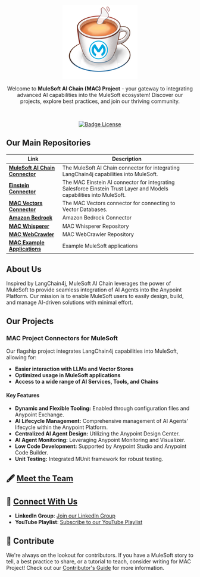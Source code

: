 <div align = center>

<br>
<img src="https://github.com/MuleChain-Project/.github/blob/main/profile/assets/mulechain-project-logo.png" width="200" alt="banner">
<br>

Welcome to **MuleSoft AI Chain (MAC) Project** - your gateway to integrating advanced AI capabilities into the MuleSoft ecosystem! Discover our projects, explore best practices, and join our thriving community.

<br>

[![Badge License]][License]

</div>

## Our Main Repositories

| Link | Description |
|------------|-------------|
| **[MuleSoft AI Chain Connector](https://github.com/MuleChain-Project/mulechain-ai-connector)** | The MuleSoft AI Chain connector for integrating LangChain4j capabilities into MuleSoft. |
| **[Einstein Connector](https://github.com/MuleChain-Project/mulechain-einstein1-connector)** | The MAC Einstein AI connector for integrating Salesforce Einstein Trust Layer and Models capabilities into MuleSoft. |
| **[MAC Vectors Connector](https://github.com/MuleChain-Project/mulechain-vectors)** | The MAC Vectors connector for connecting to Vector Databases. |
| **[Amazon Bedrock](https://github.com/MuleSoft-AI-Chain-Project/mac-aws-bedrock)** | Amazon Bedrock Connector |
| **[MAC Whisperer](https://github.com/MuleSoft-AI-Chain-Project/mac-whisperer)** | MAC Whisperer Repository |
| **[MAC WebCrawler](https://github.com/MuleSoft-AI-Chain-Project/mac-web-crawler)** | MAC WebCrawler Repository |
| **[MAC Example Applications](https://github.com/MuleChain-Project/example-mule-apps)** | Example MuleSoft applications |

## About Us

Inspired by LangChain4j, MuleSoft AI Chain leverages the power of MuleSoft to provide seamless integration of AI Agents into the Anypoint Platform. Our mission is to enable MuleSoft users to easily design, build, and manage AI-driven solutions with minimal effort.

## Our Projects

### MAC Project Connectors for MuleSoft

Our flagship project integrates LangChain4j capabilities into MuleSoft, allowing for:

- **Easier interaction with LLMs and Vector Stores**
- **Optimized usage in MuleSoft applications**
- **Access to a wide range of AI Services, Tools, and Chains**

#### Key Features

- **Dynamic and Flexible Tooling:** Enabled through configuration files and Anypoint Exchange.
- **AI Lifecycle Management:** Comprehensive management of AI Agents' lifecycle within the Anypoint Platform.
- **Centralized AI Agent Design:** Utilizing the Anypoint Design Center.
- **AI Agent Monitoring:** Leveraging Anypoint Monitoring and Visualizer.
- **Low Code Development:** Supported by Anypoint Studio and Anypoint Code Builder.
- **Unit Testing:** Integrated MUnit framework for robust testing.

## 🖋 [Meet the Team](https://mac-project.ai/about)

## 🤝 [Connect With Us](https://mac-project.ai/contact)

- **LinkedIn Group**: [Join our LinkedIn Group](https://lnkd.in/gW3eZrbF)
- **YouTube Playlist**: [Subscribe to our YouTube Playlist](https://www.youtube.com/watch?v=M2WdsXceFSc&list=PLz4dNaMPHvpEwXovTuNtW4L11ngBE7ZmA)

## 🤖 Contribute

We're always on the lookout for contributors. If you have a MuleSoft story to tell, a best practice to share, or a tutorial to teach, consider writing for MAC Project! Check out our [Contributor's Guide](https://mac-project.ai/docs/contribute) for more information.

<!----------------------------------{ Links }--------------------------------->


[Install]: https://github.com/amirkhan-ak-sf/langchain4mule/tree/master
[AgentStatic]: https://github.com/amirkhan-ak-sf/mulechain-agent
[AgentNextJs]: https://github.com/mboss37/mulechain-agent
[License]: https://github.com/MuleChain-Project/.github/blob/main/LICENSE

<!----------------------------------{ Badges }--------------------------------->

[Badge License]: https://img.shields.io/github/license/MuleChain-Project/.github

